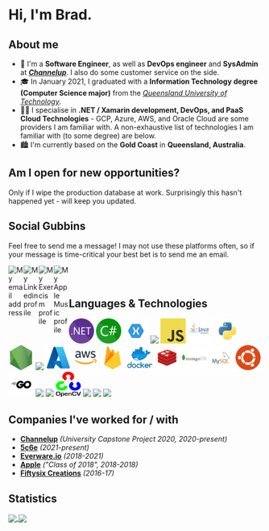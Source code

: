 # Hi, I'm Brad.

## About me
* 🏢 I'm a **Software Engineer**, as well as **DevOps engineer** and **SysAdmin** at [***Channelup***](https://channelup.com.au/). I also do some customer service on the side. 
* 🎓 In January 2021, I graduated with a **Information Technology degree (Computer Science major)** from the [*Queensland University of Technology*](https://www.qut.edu.au/). 
* 👨‍💻 I specialise in **.NET / Xamarin development, DevOps, and PaaS Cloud Technologies** - GCP, Azure, AWS, and Oracle Cloud are some providers I am familiar with. A non-exhaustive list of technologies I am familiar with (to some degree) are below.
* 🏙️ I'm currently based on the **Gold Coast** in **Queensland, Australia**.

## Am I open for new opportunities?

Only if I wipe the production database at work. Surprisingly this hasn't happened yet - will keep you updated. 
 
## Social Gubbins

Feel free to send me a message! I may not use these platforms often, so if your message is time-critical your best bet is to send me an email. 


<a href="mailto:hello@bradfuller.xyz">
  <img align="left" alt="My email address" width="30px" src="https://cdn.jsdelivr.net/npm/simple-icons@5.19.0/icons/gmail.svg"/>
</a>
<a href="https://www.linkedin.com/in/bradfuller1/">
  <img align="left" alt="My Linkedin profile" width="30px" src="https://cdn.jsdelivr.net/npm/simple-icons@5.19.0/icons/linkedin.svg" />
</a>
<a href="https://exercism.org/profiles/BradF-99">
  <img align="left" alt="My Exercism profile" width="30px" src="https://cdn.jsdelivr.net/npm/simple-icons@5.19.0/icons/exercism.svg" />
</a>
<a href="https://music.apple.com/profile/bradf99">
  <img align="left" alt="My Apple Music profile" width="30px" src="https://cdn.jsdelivr.net/npm/simple-icons@5.19.0/icons/applemusic.svg"/>
</a>

<br/><br/>


## Languages & Technologies

<code><img height="50" src="https://raw.githubusercontent.com/github/explore/93d8a67084f94b2a444e510199a6e7622e5b09a3/topics/dotnet/dotnet.png"></code>
<code><img height="50" src="https://raw.githubusercontent.com/github/explore/80688e429a7d4ef2fca1e82350fe8e3517d3494d/topics/csharp/csharp.png"></code>
<code><img height="50" src="https://raw.githubusercontent.com/github/explore/80688e429a7d4ef2fca1e82350fe8e3517d3494d/topics/xamarin/xamarin.png"></code>
<code><img height="50" src="https://adrientorris.github.io/wwwroot/images/blazor/logo-blazor.png"></code>
<code><img height="50" src="https://raw.githubusercontent.com/github/explore/80688e429a7d4ef2fca1e82350fe8e3517d3494d/topics/javascript/javascript.png"></code>
<code><img height="50" src="https://raw.githubusercontent.com/github/explore/80688e429a7d4ef2fca1e82350fe8e3517d3494d/topics/java/java.png"></code>
<code><img height="50" src="https://raw.githubusercontent.com/github/explore/80688e429a7d4ef2fca1e82350fe8e3517d3494d/topics/python/python.png"></code>
<code><img height="50" src="https://raw.githubusercontent.com/github/explore/80688e429a7d4ef2fca1e82350fe8e3517d3494d/topics/nodejs/nodejs.png"></code>
<code><img height="50" src="https://avatars.githubusercontent.com/u/2810941?s=200&v=4"></code>
<code><img height="50" src="https://raw.githubusercontent.com/github/explore/80688e429a7d4ef2fca1e82350fe8e3517d3494d/topics/azure/azure.png"></code>
<code><img height="50" src="https://raw.githubusercontent.com/github/explore/fbceb94436312b6dacde68d122a5b9c7d11f9524/topics/aws/aws.png"></code>
<code><img height="50" src="https://raw.githubusercontent.com/github/explore/80688e429a7d4ef2fca1e82350fe8e3517d3494d/topics/firebase/firebase.png"></code>
<code><img height="50" src="https://raw.githubusercontent.com/github/explore/80688e429a7d4ef2fca1e82350fe8e3517d3494d/topics/docker/docker.png"></code>
<code><img height="50" src="https://raw.githubusercontent.com/github/explore/80688e429a7d4ef2fca1e82350fe8e3517d3494d/topics/redis/redis.png"></code>
<code><img height="50" src="https://raw.githubusercontent.com/github/explore/80688e429a7d4ef2fca1e82350fe8e3517d3494d/topics/mongodb/mongodb.png"></code>
<code><img height="50" src="https://raw.githubusercontent.com/github/explore/80688e429a7d4ef2fca1e82350fe8e3517d3494d/topics/mysql/mysql.png"></code>
<code><img height="50" src="https://raw.githubusercontent.com/github/explore/80688e429a7d4ef2fca1e82350fe8e3517d3494d/topics/ubuntu/ubuntu.png"></code>
<code><img height="50" src="https://raw.githubusercontent.com/github/explore/80688e429a7d4ef2fca1e82350fe8e3517d3494d/topics/go/go.png"></code>
<code><img height="50" src="https://avatars.githubusercontent.com/u/7195757?s=200&v=4"></code>
<code><img height="50" src="https://avatars.githubusercontent.com/u/3380462?s=200&v=4"></code>
<code><img height="50" src="https://raw.githubusercontent.com/github/explore/80688e429a7d4ef2fca1e82350fe8e3517d3494d/topics/opencv/opencv.png"></code>
<code><img height="50" src="https://raw.githubusercontent.com/likedan/Awesome-CoreML-Models/master/images/coreml.png"></code>
<code><img height="50" src="https://avatars.githubusercontent.com/u/21003710?s=200&v=4"></code>
<code><img height="50" src="https://cdn.jsdelivr.net/npm/simple-icons@5.19.0/icons/terraform.svg"></code>

## Companies I've worked for / with
* [**Channelup**](https://channelup.com.au/) *(University Capstone Project 2020, 2020-present)*
* [**5c6e**](https://5c6e.com/) *(2021-present)*
* [**Everware.io**](https://everware.io/) *(2018-2021)*
* [**Apple**](https://www.apple.com/au/) *("Class of 2018", 2018-2018)*
* [**Fiftysix Creations**](https://fiftysix.edu.au/) *(2016-17)*

## Statistics

<a href="https://github.com/anuraghazra/github-readme-stats">
  <img align="center" src="https://github-readme-stats.vercel.app/api?username=BradF-99&count_private=true&theme=vision-friendly-dark" />
</a>
<a href="https://github.com/anuraghazra/convoychat">
  <img align="center" src="https://github-readme-stats.vercel.app/api/top-langs/?username=BradF-99&layout=compact" />
</a>
